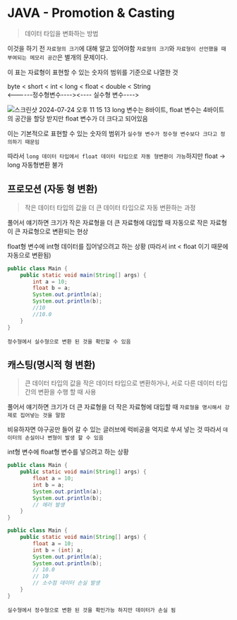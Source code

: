 # JAVA - Promotion & Casting
> 데이터 타입을 변화하는 방법

이것을 하기 전 `자료형의 크기`에 대해 알고 있어야함
`자료형의 크기`와 `자료형이 선언했을 때 부여되는 메모리 공간`은 별개의 문제이다.

이 표는 자료형이 표현할 수 있는 숫자의 범위를 기준으로 나열한 것

byte < short < int < long < float < double < String
<br/>
<------정수형변수----><---- 실수형 변수---->

![스크린샷 2024-07-24 오후 11 15 13](https://github.com/user-attachments/assets/bf6fae0f-dea8-4f99-9e9a-f3e50690d7cc)
long 변수는 8바이트, float 변수는 4바이트의 공간을 할당 받지만 float 변수가 더 크다고 되어있음

이는 기본적으로 표현할 수 있는 숫자의 범위가 `실수형 변수가 정수형 변수보다 크다고 정의하기 때문임`

따라서 `long 데이터 타입에서 float 데이터 타입으로 자동 형변환이 가능`하지만 float -> long 자동형변환 불가

## 프로모션 (자동 형 변환)
> 작은 데이터 타입의 값을 더 큰 데이터 타입으로 자동 변환하는 과정

풀어서 얘기하면 크기가 작은 자료형을 더 큰 자료형에 대입할 때 자동으로 작은 자료형이 큰 자료형으로 변환되는 현상

float형 변수에 int형 데이터를 집어넣으려고 하는 상황
(따라서 int < float 이기 때문에 자동으로 변환됨)
```java
public class Main {
	public static void main(String[] args) {
		int a = 10;
		float b = a;
		System.out.println(a);
		System.out.println(b);
		//10
		//10.0
	}
}
```
`정수형에서 실수형으로 변환 된 것을 확인할 수 있음`

## 캐스팅(명시적 형 변환)
> 큰 데이터 타입의 값을 작은 데이터 타입으로 변환하거나, 서로 다른 데이터 타입 간의 변환을 수행 할 때 사용

풀어서 얘기하면 크기가 더 큰 자료형을 더 작은 자료형에 대입할 때 `자료형을 명시해서 강제로 집어넣는 것을 말함`

비유하자면 야구공만 들어 갈 수 있는 글러브에 럭비공을 억지로 쑤셔 넣는 것 따라서 `데이터의 손실이나 변형이 발생 할 수 있음`

int형 변수에 float형 변수를 넣으려고 하는 상황
```java
public class Main {
	public static void main(String[] args) {
		float a = 10;
		int b = a;
		System.out.println(a);
		System.out.println(b);
		// 에러 발생
	}
}
```

```java
public class Main {
	public static void main(String[] args) {
		float a = 10;
		int b = (int) a;
		System.out.println(a);
		System.out.println(b);
		// 10.0
		// 10
		// 소수점 데이터 손실 발생
	}
}
```
`실수형에서 정수형으로 변환 된 것을 확인가능 하지만 데이터가 손실 됨`

